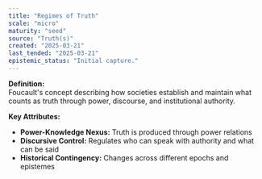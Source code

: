 ```yaml
---
title: "Regimes of Truth"
scale: "micro"
maturity: "seed"
source: "Truth(s)"
created: "2025-03-21"
last_tended: "2025-03-21"
epistemic_status: "Initial capture."
---
```

**Definition:**  
Foucault's concept describing how societies establish and maintain what counts as truth through power, discourse, and institutional authority.

**Key Attributes:**  
- **Power-Knowledge Nexus:** Truth is produced through power relations  
- **Discursive Control:** Regulates who can speak with authority and what can be said  
- **Historical Contingency:** Changes across different epochs and epistemes
